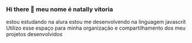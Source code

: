 ### Hi there 👋 meu nome é natally vitoria
estou estudando na alura
estou me desenvolvendo na linguagem javascrit
Utilizo esse espaço para minha organização e compartilhamento dos meu projetos desenvolvidos

